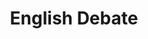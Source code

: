 ---
title: English Debate
type: English Debate
image: /img/debating.png
heading: Everything You Need Here!
description: >-
  The overarching goal of this course is to improve your ability to communicate in English, both oral and written aspects. To that end we will have different course activities to help strengthen communication abilities and reinforce what you have already learned.
intro:
  blurbs:
    - image: /img/syllabus.svg
      text: >
        Syllabus
      link: english-debate/syllabus
    - image: /img/pencil.svg
      text: >
        Assignments
      link: english-debate/assignments
    - image: /img/calendar.svg
      text: >
        Schedule
      link: english-debate/schedule
    - image: /img/books.svg
      text: >
        Resources
      link: english-debate/powerpoints
---